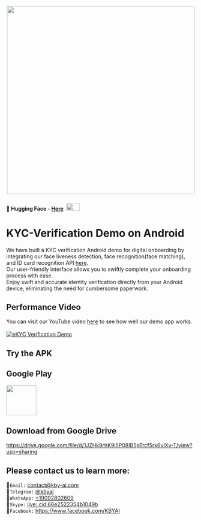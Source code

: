 <p align="center">
  <a href="https://play.google.com/store/apps/dev?id=7086930298279250852" target="_blank">
    <img alt="" src="https://github-production-user-asset-6210df.s3.amazonaws.com/125717930/246971879-8ce757c3-90dc-438d-807f-3f3d29ddc064.png" width=500/>
  </a>  
</p>

#### 🤗 Hugging Face - [Here](https://huggingface.co/kby-ai) <span> <img src="https://github.com/kby-ai/.github/assets/125717930/bcf351c5-8b7a-496e-a8f9-c236eb8ad59e" style="margin: 4px; width: 36px; height: 20px"> <span/>

# KYC-Verification Demo on Android
We have built a KYC verification Android demo for digital onboarding by integrating our face liveness detection, face recognition(face matching), and ID card recognition API [here](https://web.kby-ai.com).</br>
Our user-friendly interface allows you to swiftly complete your onboarding process with ease.<br/>
Enjoy swift and accurate identity verification directly from your Android device, eliminating the need for cumbersome paperwork. <br/>

## Performance Video

You can visit our YouTube video [here](https://www.youtube.com/watch?v=_YMfLr8PdoQ) to see how well our demo app works.</br></br>
[![eKYC Verification Demo](https://img.youtube.com/vi/_YMfLr8PdoQ/0.jpg)](https://www.youtube.com/watch?v=_YMfLr8PdoQ)

## Try the APK

## Google Play

<a href="https://play.google.com/store/apps/details?id=com.kbyai.kyc" target="_blank">
  <img alt="" src="https://user-images.githubusercontent.com/125717930/230804673-17c99e7d-6a21-4a64-8b9e-a465142da148.png" height=80/>
</a>

## Download from Google Drive

https://drive.google.com/file/d/1JZHk9rhK9i5P08IB5pTrcf5rk6vlXv-T/view?usp=sharing

## Please contact us to learn more:
🧙`Email:` contact@kby-ai.com</br>
🧙`Telegram:` [@kbyai](https://t.me/kbyai)</br>
🧙`WhatsApp:` [+19092802609](https://wa.me/+19092802609)</br>
🧙`Skype:` [live:.cid.66e2522354b1049b](https://join.skype.com/invite/OffY2r1NUFev)</br>
🧙`Facebook:` https://www.facebook.com/KBYAI</br>

